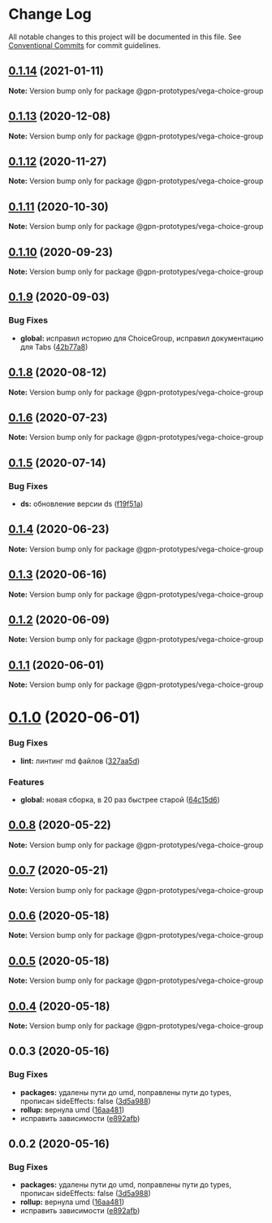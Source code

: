 # Change Log

All notable changes to this project will be documented in this file.
See [Conventional Commits](https://conventionalcommits.org) for commit guidelines.

## [0.1.14](https://github.com/gpn-prototypes/vega-ui/compare/@gpn-prototypes/vega-choice-group@0.1.13...@gpn-prototypes/vega-choice-group@0.1.14) (2021-01-11)

**Note:** Version bump only for package @gpn-prototypes/vega-choice-group





## [0.1.13](https://github.com/gpn-prototypes/vega-ui/compare/@gpn-prototypes/vega-choice-group@0.1.12...@gpn-prototypes/vega-choice-group@0.1.13) (2020-12-08)

**Note:** Version bump only for package @gpn-prototypes/vega-choice-group





## [0.1.12](https://github.com/gpn-prototypes/vega-ui/compare/@gpn-prototypes/vega-choice-group@0.1.11...@gpn-prototypes/vega-choice-group@0.1.12) (2020-11-27)

**Note:** Version bump only for package @gpn-prototypes/vega-choice-group





## [0.1.11](https://github.com/gpn-prototypes/vega-ui/compare/@gpn-prototypes/vega-choice-group@0.1.10...@gpn-prototypes/vega-choice-group@0.1.11) (2020-10-30)

**Note:** Version bump only for package @gpn-prototypes/vega-choice-group





## [0.1.10](https://github.com/gpn-prototypes/vega-ui/compare/@gpn-prototypes/vega-choice-group@0.1.9...@gpn-prototypes/vega-choice-group@0.1.10) (2020-09-23)

**Note:** Version bump only for package @gpn-prototypes/vega-choice-group





## [0.1.9](https://github.com/gpn-prototypes/vega-ui/compare/@gpn-prototypes/vega-choice-group@0.1.8...@gpn-prototypes/vega-choice-group@0.1.9) (2020-09-03)


### Bug Fixes

* **global:** исправил историю для ChoiceGroup, исправил документацию для Tabs ([42b77a8](https://github.com/gpn-prototypes/vega-ui/commit/42b77a8ce824411bf29172e24e5634a25e0aba0f))





## [0.1.8](https://github.com/gpn-prototypes/vega-ui/compare/@gpn-prototypes/vega-choice-group@0.1.6...@gpn-prototypes/vega-choice-group@0.1.8) (2020-08-12)

**Note:** Version bump only for package @gpn-prototypes/vega-choice-group





## [0.1.6](https://github.com/gpn-prototypes/vega-ui/compare/@gpn-prototypes/vega-choice-group@0.1.5...@gpn-prototypes/vega-choice-group@0.1.6) (2020-07-23)

**Note:** Version bump only for package @gpn-prototypes/vega-choice-group





## [0.1.5](https://github.com/gpn-prototypes/vega-ui/compare/@gpn-prototypes/vega-choice-group@0.1.4...@gpn-prototypes/vega-choice-group@0.1.5) (2020-07-14)


### Bug Fixes

* **ds:** обновление версии ds ([f19f51a](https://github.com/gpn-prototypes/vega-ui/commit/f19f51aff73451b65679824b01215774ddeff151))





## [0.1.4](https://github.com/gpn-prototypes/vega-ui/compare/@gpn-prototypes/vega-choice-group@0.1.3...@gpn-prototypes/vega-choice-group@0.1.4) (2020-06-23)

**Note:** Version bump only for package @gpn-prototypes/vega-choice-group





## [0.1.3](https://github.com/gpn-prototypes/vega-ui/compare/@gpn-prototypes/vega-choice-group@0.1.2...@gpn-prototypes/vega-choice-group@0.1.3) (2020-06-16)

**Note:** Version bump only for package @gpn-prototypes/vega-choice-group





## [0.1.2](https://github.com/gpn-prototypes/vega-ui/compare/@gpn-prototypes/vega-choice-group@0.1.1...@gpn-prototypes/vega-choice-group@0.1.2) (2020-06-09)

**Note:** Version bump only for package @gpn-prototypes/vega-choice-group





## [0.1.1](https://github.com/gpn-prototypes/vega-ui/compare/@gpn-prototypes/vega-choice-group@0.1.0...@gpn-prototypes/vega-choice-group@0.1.1) (2020-06-01)

**Note:** Version bump only for package @gpn-prototypes/vega-choice-group

# [0.1.0](https://github.com/gpn-prototypes/vega-ui/compare/@gpn-prototypes/vega-choice-group@0.0.8...@gpn-prototypes/vega-choice-group@0.1.0) (2020-06-01)

### Bug Fixes

- **lint:** линтинг md файлов ([327aa5d](https://github.com/gpn-prototypes/vega-ui/commit/327aa5d3aa706f0e164a572ae1360d504e89979d))

### Features

- **global:** новая сборка, в 20 раз быстрее старой ([64c15d6](https://github.com/gpn-prototypes/vega-ui/commit/64c15d6c8e5934386d2820e120b64bb7ed2391f3))

## [0.0.8](https://github.com/gpn-prototypes/vega-ui/compare/@gpn-prototypes/vega-choice-group@0.0.7...@gpn-prototypes/vega-choice-group@0.0.8) (2020-05-22)

**Note:** Version bump only for package @gpn-prototypes/vega-choice-group

## [0.0.7](https://github.com/gpn-prototypes/vega-ui/compare/@gpn-prototypes/vega-choice-group@0.0.6...@gpn-prototypes/vega-choice-group@0.0.7) (2020-05-21)

**Note:** Version bump only for package @gpn-prototypes/vega-choice-group

## [0.0.6](https://github.com/gpn-prototypes/vega-ui/compare/@gpn-prototypes/vega-choice-group@0.0.5...@gpn-prototypes/vega-choice-group@0.0.6) (2020-05-18)

**Note:** Version bump only for package @gpn-prototypes/vega-choice-group

## [0.0.5](https://github.com/gpn-prototypes/vega-ui/compare/@gpn-prototypes/vega-choice-group@0.0.4...@gpn-prototypes/vega-choice-group@0.0.5) (2020-05-18)

**Note:** Version bump only for package @gpn-prototypes/vega-choice-group

## [0.0.4](https://github.com/gpn-prototypes/vega-ui/compare/@gpn-prototypes/vega-choice-group@0.0.3...@gpn-prototypes/vega-choice-group@0.0.4) (2020-05-18)

**Note:** Version bump only for package @gpn-prototypes/vega-choice-group

## 0.0.3 (2020-05-16)

### Bug Fixes

- **packages:** удалены пути до umd, поправлены пути до types, прописан sideEffects: false ([3d5a988](https://github.com/gpn-prototypes/vega-ui/commit/3d5a98871aece5d6c79be112e2e60ecd0529694e))
- **rollup:** вернула umd ([16aa481](https://github.com/gpn-prototypes/vega-ui/commit/16aa48132ca6c3934b3b12aa079f8645a0efc89b))
- исправить зависимости ([e892afb](https://github.com/gpn-prototypes/vega-ui/commit/e892afb5368b7ed2c6bdd4c77e08917e033f75ed))

## 0.0.2 (2020-05-16)

### Bug Fixes

- **packages:** удалены пути до umd, поправлены пути до types, прописан sideEffects: false ([3d5a988](https://github.com/gpn-prototypes/vega-ui/commit/3d5a98871aece5d6c79be112e2e60ecd0529694e))
- **rollup:** вернула umd ([16aa481](https://github.com/gpn-prototypes/vega-ui/commit/16aa48132ca6c3934b3b12aa079f8645a0efc89b))
- исправить зависимости ([e892afb](https://github.com/gpn-prototypes/vega-ui/commit/e892afb5368b7ed2c6bdd4c77e08917e033f75ed))
